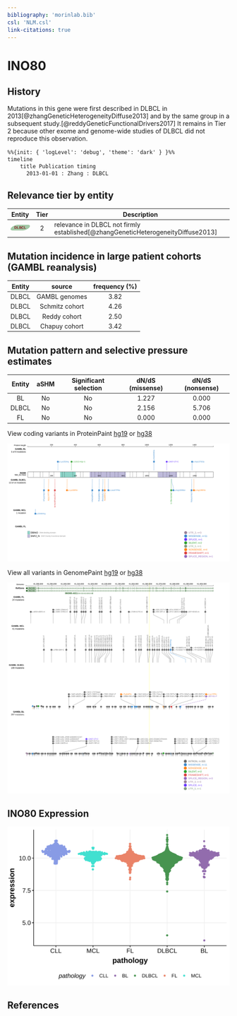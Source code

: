 ```yaml
---
bibliography: 'morinlab.bib'
csl: 'NLM.csl'
link-citations: true
---
```

# INO80

## History

Mutations in this gene were first described in DLBCL in 2013[@zhangGeneticHeterogeneityDiffuse2013] and by the same group in a subsequent study.[@reddyGeneticFunctionalDrivers2017] It remains in Tier 2 because other exome and genome-wide studies of DLBCL did not reproduce this observation. 

```mermaid
%%{init: { 'logLevel': 'debug', 'theme': 'dark' } }%%
timeline
    title Publication timing
      2013-01-01 : Zhang : DLBCL
```

## Relevance tier by entity

|Entity|Tier|Description                              |
|:------:|:----:|-----------------------------------------|
|![DLBCL](images/icons/DLBCL_tier2.png) |2   |relevance in DLBCL not firmly established[@zhangGeneticHeterogeneityDiffuse2013]|

## Mutation incidence in large patient cohorts (GAMBL reanalysis)

|Entity|source        |frequency (%)|
|:------:|:--------------:|:-------------:|
|DLBCL |GAMBL genomes |3.82         |
|DLBCL |Schmitz cohort|4.26         |
|DLBCL |Reddy cohort  |2.50         |
|DLBCL |Chapuy cohort |3.42         |

## Mutation pattern and selective pressure estimates

|Entity|aSHM|Significant selection|dN/dS (missense)|dN/dS (nonsense)|
|:------:|:----:|:---------------------:|:----------------:|:----------------:|
|BL    |No  |No                   |1.227           |0.000           |
|DLBCL |No  |No                   |2.156           |5.706           |
|FL    |No  |No                   |0.000           |0.000           |




View coding variants in ProteinPaint [hg19](https://morinlab.github.io/LLMPP/GAMBL/INO80_protein.html)  or [hg38](https://morinlab.github.io/LLMPP/GAMBL/INO80_protein_hg38.html)

![](images/proteinpaint/INO80_NM_017553.svg)

View all variants in GenomePaint [hg19](https://morinlab.github.io/LLMPP/GAMBL/INO80.html)  or [hg38](https://morinlab.github.io/LLMPP/GAMBL/INO80_hg38.html)

![](images/proteinpaint/INO80.svg)

## INO80 Expression
![](images/gene_expression/INO80_by_pathology.svg)
<!-- ORIGIN: zhangGeneticHeterogeneityDiffuse2013 -->
<!-- DLBCL: zhangGeneticHeterogeneityDiffuse2013 -->

## References
 
